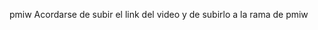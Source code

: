pmiw
Acordarse de subir el link del video y de subirlo a la rama de pmiw
<!---
anapazparietti/anapazparietti is a ✨ special ✨ repository because its `README.md` (this file) appears on your GitHub profile.
You can click the Preview link to take a look at your changes.
--->
